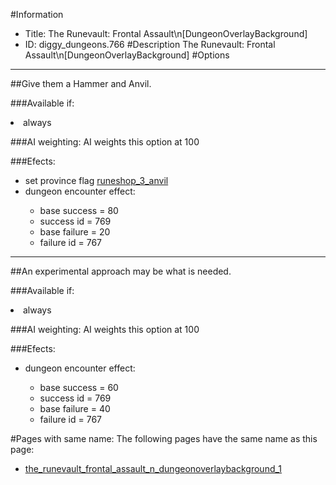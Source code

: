 #Information
 - Title: The Runevault: Frontal Assault\n[DungeonOverlayBackground]
 - ID: diggy_dungeons.766
#Description
The Runevault: Frontal Assault\n[DungeonOverlayBackground]
#Options

___
##Give them a Hammer and Anvil.

###Available if:
<li>always</li>

###AI weighting:
AI weights this option at 100


###Efects:<ul><li>set province flag [runeshop_3_anvil](../flags/runeshop_3_anvil.md)</li><li>dungeon encounter effect:</li><ul><li>base success = 80</li><li>success id = 769</li><li>base failure = 20</li><li>failure id = 767</li></ul></ul>

___
##An experimental approach may be what is needed.

###Available if:
<li>always</li>

###AI weighting:
AI weights this option at 100


###Efects:<ul><li>dungeon encounter effect:</li><ul><li>base success = 60</li><li>success id = 769</li><li>base failure = 40</li><li>failure id = 767</li></ul></ul>


#Pages with same name:
The following pages have the same name as this page:
 - [the_runevault_frontal_assault_n_dungeonoverlaybackground_1](the_runevault_frontal_assault_n_dungeonoverlaybackground_1.md)
